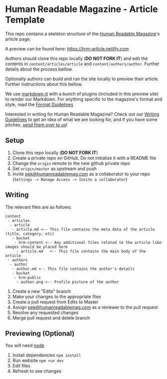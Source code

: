 # Human Readable Magazine - Article Template

This repo contains a skeleton structure of the [Human Readable Magazine](https://humanreadablemag.com)'s article page.

A preview can be found here: <https://hrm-article.netlify.com>

Authors should clone this repo locally (**DO NOT FORK IT**) and edit the contents in `content/articles/article` and `content/authors/author`. Further details about the process bellow.

Optionally authors can build and run the site locally to preview their article. Further instructions about this bellow.

We use [markdown-it](https://github.com/markdown-it/markdown-it) with a bunch of plugins (included in this preview site) to render our Markdown. For anything specific to the magazine's format and style, read the [Format Guidelines](https://www.notion.so/humanreadableio/Format-ed4da744e8e54adea8f225126ce64857)

Interested in writing for Human Readable Magazine? Check out our [Writing Guidelines](https://www.notion.so/humanreadableio/Writing-Guidelines-ed8b2b41b39c434396cc2bdd8e398f06) to get an idea of what we are looking for, and if you have some pitches, [send them over to us](mailto:pek@humanreadablemag.com)!

## Setup

1. Clone this repo locally (**DO NOT FORK IT**)
2. Create a private repo on GitHub. Do not initialize it with a README file
3. Change the `origin` remote to the new github private repo
4. Set `origin/master` as upstream and push
5. Invite pek@humanreadablemag.com as a collaborator to your repo (`Settings -> Manage Access -> Invite a collaborator`)

## Writing

The relevant files are as follows:

```
content
 - articles
  - article
   - article.md <-- This file contains the meta data of the article (title, category, etc)
   - bucket
    - hrm-content <-- Any additional files related to the article like images should be placed here
     - article.md   <-- This file contains the main body of the article
 - authors
  - author
   - author.md <-- This file contains the author's details
   - bucket
    - hrm-public
     - author.png <-- Profile picture of the author
```

1. Create a new "Edits" branch
2. Make your changes to the appropriate files
3. Create a pull request from Edits to Master
4. Assign pek@humanreadablemag.com as a reviewer to the pull request
5. Resolve any requested changes
6. Merge pull request and delete branch

## Previewing (Optional)

You will need [node](https://nodejs.org/)

1. Install dependencies `npm install`
2. Run website `npm run dev`
3. Edit files
4. Refresh to see changes
